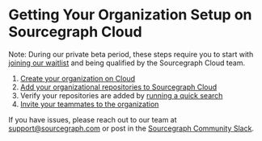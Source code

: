 # Getting Your Organization Setup on Sourcegraph Cloud

Note: During our private beta period, these steps require you to start with [joining our waitlist](https://share.hsforms.com/14OQ3RoPpQTOXvZlUpgx6-A1n7ku?utm_medium=direct-traffic&utm_source=docs&utm_content=cloud-product-beta-teams) and being qualified by the Sourcegraph Cloud team. 

1. [Create your organization on Cloud](./creating_your_org_on_cloud.md)
2. [Add your organizational repositories to Sourcegraph Cloud](./adding_your_org_repos_to_cloud.md)
3. Verify your repositories are added by [running a quick search](./searching_org_repo_sourcegraph_cloud.md)
4. [Invite your teammates to the organization](./inviting_users_to_org_on_sourcegraph_cloud.md)

If you have issues, please reach out to our team at [support@sourcegraph.com](mailto:support@sourcegraph.com) or post in the [Sourcegraph Community Slack](http://srcgr.ph/join-community-space).
